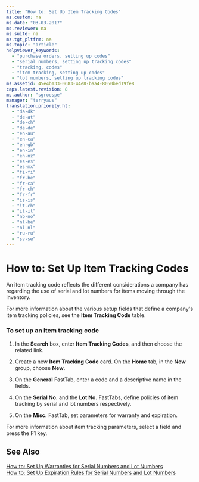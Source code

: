 ```yaml
---
title: "How to: Set Up Item Tracking Codes"
ms.custom: na
ms.date: "03-03-2017"
ms.reviewer: na
ms.suite: na
ms.tgt_pltfrm: na
ms.topic: "article"
helpviewer_keywords: 
  - "purchase orders, setting up codes"
  - "serial numbers, setting up tracking codes"
  - "tracking, codes"
  - "item tracking, setting up codes"
  - "lot numbers, setting up tracking codes"
ms.assetid: 45e4b133-0683-44e8-baa4-8050bed19fe8
caps.latest.revision: 8
ms.author: "sgroespe"
manager: "terryaus"
translation.priority.ht: 
  - "da-dk"
  - "de-at"
  - "de-ch"
  - "de-de"
  - "en-au"
  - "en-ca"
  - "en-gb"
  - "en-in"
  - "en-nz"
  - "es-es"
  - "es-mx"
  - "fi-fi"
  - "fr-be"
  - "fr-ca"
  - "fr-ch"
  - "fr-fr"
  - "is-is"
  - "it-ch"
  - "it-it"
  - "nb-no"
  - "nl-be"
  - "nl-nl"
  - "ru-ru"
  - "sv-se"
---
```

# How to: Set Up Item Tracking Codes
An item tracking code reflects the different considerations a company has regarding the use of serial and lot numbers for items moving through the inventory.  
  
 For more information about the various setup fields that define a company's item tracking policies, see the **Item Tracking Code** table.  
  
### To set up an item tracking code  
  
1.  In the **Search** box, enter **Item Tracking Codes**, and then choose the related link.  
  
2.  Create a new **Item Tracking Code** card. On the **Home** tab, in the **New** group, choose **New**.  
  
3.  On the **General** FastTab, enter a code and a descriptive name in the fields.  
  
4.  On the **Serial No.** and the **Lot No.** FastTabs, define policies of item tracking by serial and lot numbers respectively.  
  
5.  On the **Misc.** FastTab, set parameters for warranty and expiration.  
  
 For more information about item tracking parameters, select a field and press the F1 key.  
  
## See Also  
 [How to: Set Up Warranties for Serial Numbers and Lot Numbers](../DesignAndEngineering/how-to-set-up-warranties-for-serial-numbers-and-lot-numbers.md)   
 [How to: Set Up Expiration Rules for Serial Numbers and Lot Numbers](../DesignAndEngineering/how-to-set-up-expiration-rules-for-serial-numbers-and-lot-numbers.md)
